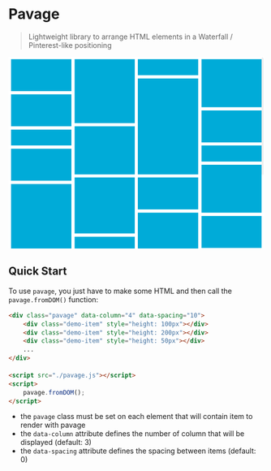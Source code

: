 # Pavage

> Lightweight library to arrange HTML elements in a Waterfall / Pinterest-like positioning

![Example](https://raw.githubusercontent.com/flozz/pavage/master/demo.png)

## Quick Start

To use `pavage`, you just have to make some HTML and then call the `pavage.fromDOM()` function:

```html
<div class="pavage" data-column="4" data-spacing="10">
    <div class="demo-item" style="height: 100px"></div>
    <div class="demo-item" style="height: 200px"></div>
    <div class="demo-item" style="height: 50px"></div>
    ...
</div>

<script src="./pavage.js"></script>
<script>
    pavage.fromDOM();
</script>
```

* the `pavage` class must be set on each element that will contain item to render with pavage
* the `data-column` attribute defines the number of column that will be displayed (default: 3)
* the `data-spacing` attribute defines the spacing between items (default: 0)
